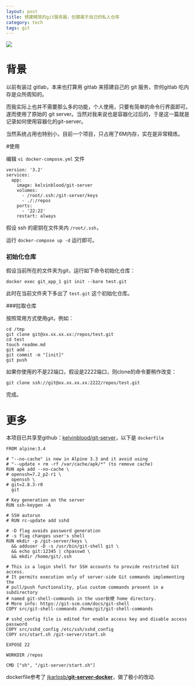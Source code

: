 ```yaml
---
layout: post
title: 搭建精简的git服务器，创建属于自己的私人仓库
category: tech
tags: git
---
```

![](https://cdn.kelu.org/blog/tags/git.jpg)

# 背景

以前有装过 gitlab，本来也打算用 gitlab 来搭建自己的 git 服务，奈何gitlab 吃内存是众所周知的。

而我实际上也并不需要那么多的功能，个人使用，只要有简单的命令行界面即可。遂而使用了原始的 git server。当然对我来说也是容器化过后的，于是这一篇就是记录如何使用容器化的git-server。 

当然系统占用也特别小，目前一个项目，只占用了6M内存，实在是非常精炼。

#使用

编辑 `vi docker-compose.yml` 文件

```
version: '3.2'
services:
  app:
    image: kelvinblood/git-server
    volumes:
      - /root/.ssh:/git-server/keys
      - ./:/repos
    ports:
      - '22:22'
    restart: always
```

假设 ssh 的密钥在文件夹内 `/root/.ssh`，

运行 `docker-compose up -d` 运行即可。

### 初始化仓库

假设当前所在的文件夹为git，运行如下命令初始化仓库：

```
docker exec git_app_1 git init --bare test.git
```

此时在当前文件夹下多出了 `test.git` 这个初始化仓库。

###拉取仓库 

按照常用方式使用git，例如：

```
cd /tmp
git clone git@xx.xx.xx.xx:/repos/test.git
cd test
touch readme.md
git add .
git commit -m "[init]"
git push
```

如果你使用的不是22端口，假设是2222端口，则clone的命令要稍作改变：

```
git clone ssh://git@xx.xx.xx.xx:2222/repos/test.git
```

完成。

# 更多

本项目已共享至github：[kelvinblood/git-server](https://github.com/kelvinblood/git-server)，以下是 `dockerfile`

```
FROM alpine:3.4

# "--no-cache" is new in Alpine 3.3 and it avoid using
# "--update + rm -rf /var/cache/apk/*" (to remove cache)
RUN apk add --no-cache \
# openssh=7.2_p2-r1 \
  openssh \
# git=2.8.3-r0
  git

# Key generation on the server
RUN ssh-keygen -A

# SSH autorun
# RUN rc-update add sshd

# -D flag avoids password generation
# -s flag changes user's shell
RUN mkdir -p /git-server/keys \
  && adduser -D -s /usr/bin/git-shell git \
  && echo git:12345 | chpasswd \
  && mkdir /home/git/.ssh

# This is a login shell for SSH accounts to provide restricted Git access.
# It permits execution only of server-side Git commands implementing the
# pull/push functionality, plus custom commands present in a subdirectory
# named git-shell-commands in the user鈥檚 home directory.
# More info: https://git-scm.com/docs/git-shell
COPY src/git-shell-commands /home/git/git-shell-commands

# sshd_config file is edited for enable access key and disable access password
COPY src/sshd_config /etc/ssh/sshd_config
COPY src/start.sh /git-server/start.sh

EXPOSE 22

WORKDIR /repos

CMD ["sh", "/git-server/start.sh"]
```

dockerfile参考了 [jkarlosb/**git-server-docker**](https://github.com/jkarlosb/git-server-docker)，做了极小的改动.